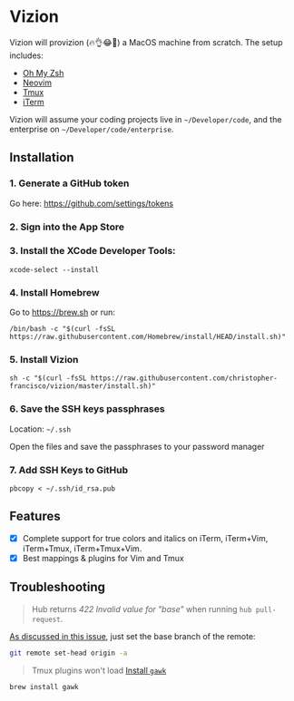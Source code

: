 # Vizion

Vizion will provizion (🔥👌😂💯) a MacOS machine from scratch. The setup includes:
 - [Oh My Zsh](https://ohmyz.sh/)
 - [Neovim](https://neovim.io)
 - [Tmux](https://github.com/tmux/tmux)
 - [iTerm](https://www.iterm2.com/)

Vizion will assume your coding projects live in `~/Developer/code`, and the enterprise on `~/Developer/code/enterprise`.

## Installation

### 1. Generate a GitHub token

Go here:  https://github.com/settings/tokens

### 2. Sign into the App Store

### 3. Install the XCode Developer Tools:

```
xcode-select --install
```

### 4. Install Homebrew

Go to https://brew.sh or run:

```
/bin/bash -c "$(curl -fsSL https://raw.githubusercontent.com/Homebrew/install/HEAD/install.sh)"
```

### 5. Install Vizion

```
sh -c "$(curl -fsSL https://raw.githubusercontent.com/christopher-francisco/vizion/master/install.sh)"
```

### 6. Save the SSH keys passphrases

Location: `~/.ssh`

Open the files and save the passphrases to your password manager

### 7. Add SSH Keys to GitHub

```
pbcopy < ~/.ssh/id_rsa.pub
```

## Features
 - [x] Complete support for true colors and italics on iTerm, iTerm+Vim, iTerm+Tmux, iTerm+Tmux+Vim.
 - [x] Best mappings & plugins for Vim and Tmux

## Troubleshooting
>Hub returns *422 Invalid value for "base"* when running `hub pull-request`.

[As discussed in this issue](https://github.com/github/hub/issues/154#issuecomment-410277347), just set the base branch of the remote:

```bash
git remote set-head origin -a
```

> Tmux plugins won't load
[Install `gawk`](https://github.com/tmux-plugins/tpm/issues/146)
```bash
brew install gawk
```
